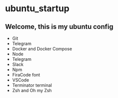 # ubuntu_startup

## Welcome, this is my ubuntu config

- Git
- Telegram
- Docker and Docker Compose
- Node
- Telegram
- Slack
- Npm
- FiraCode font
- VSCode
- Terminator terminal
- Zsh and Oh my Zsh